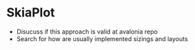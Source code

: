 # SkiaPlot
 - Disucuss if this approach is valid at avalonia repo
 - Search for how are usually implemented sizings and layouts
